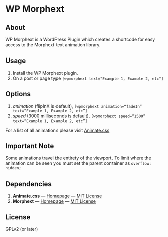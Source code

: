 # WP Morphext

## About
WP Morphext is a WordPress Plugin which creates a shortcode for easy access to the Morphext text animation library.

## Usage
1. Install the WP Morphext plugin.
2. On a post or page type `[wpmorphext text="Example 1, Example 2, etc"]`

## Options
1. *animation* (flipInX is default), `[wpmorphext animation=“fadeIn” text=“Example 1, Example 2, etc”]`
2. *speed* (3000 milliseconds is default), `[wpmorphext speed=“1500” text=“Example 1, Example 2, etc”]`

For a list of all animations please visit [Animate.css](https://daneden.github.io/animate.css/)

## Important Note
Some animations travel the entirety of the viewport. To limit where the animation can be seen you must set the parent container as `overflow: hidden;`

## Dependencies
1. **Animate.css** — [Homepage](https://daneden.github.io/animate.css/) — [MIT License](https://opensource.org/licenses/MIT)
2. **Morphext** — [Homepage](http://morphext.fyianlai.com/) — [MIT License](http://ian.mit-license.org/)

## License
GPLv2 (or later)
